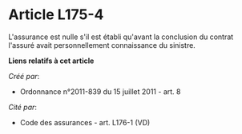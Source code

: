 # Article L175-4

L'assurance est nulle s'il est établi qu'avant la conclusion du contrat l'assuré avait personnellement connaissance du
sinistre.

**Liens relatifs à cet article**

_Créé par_:

  - Ordonnance n°2011-839 du 15 juillet 2011 - art. 8

_Cité par_:

  - Code des assurances - art. L176-1 (VD)

